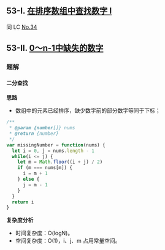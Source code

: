 ## 53-I. [在排序数组中查找数字 I](https://leetcode-cn.com/problems/zai-pai-xu-shu-zu-zhong-cha-zhao-shu-zi-lcof/)
同 LC [No.34](../lc/128/34.md)

## 53-II. [0～n-1中缺失的数字](https://leetcode-cn.com/problems/que-shi-de-shu-zi-lcof/)

### 题解
#### 二分查找
**思路**
+ 数组中的元素已经排序，缺少数字前的部分数字等同于下标；

```js
/**
 * @param {number[]} nums
 * @return {number}
 */
var missingNumber = function(nums) {
  let i = 0, j = nums.length - 1
  while(i <= j) {
    let m = Math.floor((i + j) / 2)
    if (m === nums[m]) {
      i = m + 1
    } else {
      j = m - 1
    }
  }
  return i
}
```

**复杂度分析**
+ 时间复杂度：O(logN)。
+ 空间复杂度：O(1)，i、j、m 占用常量空间。